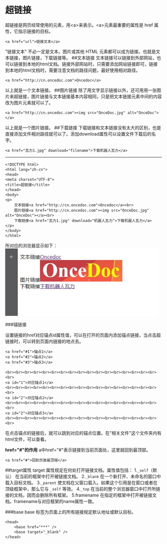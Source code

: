 超链接
===================

超链接是网页经常使用的元素，用&lt;a&gt;来表示。&lt;a&gt;元素最重要的属性是 href 属性，它指示链接的目标。

    <a href="url">链接文本</a>
"链接文本" 不必一定是文本。图片或其他 HTML 元素都可以成为链接。也就是文本链接，图片链接，下载链接等。
##文本链接
文本链接可以链接到外部网站，也可以链接到本地的html文档。链接外部网站时，只需要添加网站链接即可，链接到本地的html文档时，需要注意文档的路径问题，最好使用相对路径。
                           
    <a href="http://cn.oncedoc.com">Oncedoc</a>
以上就是一个文本链接。
##图片链接
除了用文字显示链接以外，还可用用一张图片来超链接，图片链接与文本链接基本内容相同，只是把文本链接元素中间的内容改为图片元素就可以了。

    <a href="http://cn.oncedoc.com"><img src="OnceDoc.jpg" alt="OnceDoc"></a>
以上就是一个图片链接。
##下载链接
下载链接和文本链接没有太大的区别，也是直接添加文件相对路径就可以了。添加download属性可以设置文件下载后的名字。

    <a href="瓦力1.jpg" download="filename">下载机器人瓦力</a>
<hr>
   
    <!DOCTYPE html>
    <html lang="zh-cn">
    <head>
	<meta charset="UTF-8">
	<title>超链接</title>
    </head>
    <body>
	<p>
		文本链接<a href="http://cn.oncedoc.com">Oncedoc</a><br>
        图片链接<a href="http://cn.oncedoc.com"><img src="OnceDoc.jpg" alt="OnceDoc"></a><br>
        下载链接<a href="瓦力1.jpg" download="机器人瓦力">下载机器人瓦力</a>
	</p>
    </body>
    </html>
所对应的浏览器显示如下：
![](./相关文件/html8.1.jpg)

###锚链接

设置链接的href对应锚点id属性值，可以在打开的页面内添加锚点链接，当点击超链接时，可以转到页面内链接的地点去。
     
    <a href="#1">锚点1</a>
    <a href="#2">锚点2</a>
    <a href="#3">锚点3</a>

    <br><br><br><br><br><br><br><br><br><br><br><br><br><br><br><br><br><br>
    <a id="1">对应锚点1</a>
    <br><br><br><br><br><br><br><br><br><br><br><br><br><br><br><br><br><br>
    <a id="2">对应锚点2</a>
    <br><br><br><br><br><br><br><br><br><br><br><br><br><br><br><br><br><br>
    <a id="2">对应锚点3</a>
    <br><br><br><br><br><br><br><br><br><br><br><br><br><br><br><br><br><br>
在点击锚点的链接后，就可以跳到对应的锚点位置。在"相关文件"这个文件夹内有html文件，可以查看。

**href="#"的作用**
a中href="#"表示链接到当前页面处，这里就回到最顶部。

    <a href="#">回到页面最顶端</a>


##target属性
target 属性规定在何处打开链接文档。属性值包括：
1.`_self`（默认）
在当前的框架中打开被链接文档。
2.`_blank`
在一个新打开、未命名的窗口中载入目标文档。
3.`_parent`
使文档在父窗口载入。如果这个引用是在窗口或者在顶级框架中，那么它与 `_self` 等效。
4.`_top`
在当前的整个浏览器窗口中打开所链接的文档，因而会删除所有框架。
5.framename
在指定的框架中打开被链接文档。framename与对应框架的name属性一致。

###base
base 标签为页面上的所有链接规定默认地址或默认目标。

    <head>
        <base href="***" />
        <base target="_blank" />
    </head>